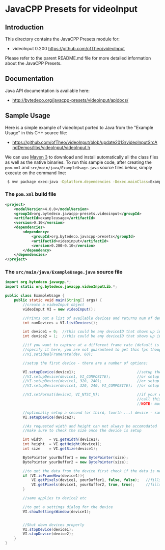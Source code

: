 JavaCPP Presets for videoInput
==============================

Introduction
------------
This directory contains the JavaCPP Presets module for:

 * videoInput 0.200  https://github.com/ofTheo/videoInput

Please refer to the parent README.md file for more detailed information about the JavaCPP Presets.


Documentation
-------------
Java API documentation is available here:

 * http://bytedeco.org/javacpp-presets/videoinput/apidocs/


Sample Usage
------------
Here is a simple example of videoInput ported to Java from the "Example Usage" in this C++ source file:

 * https://github.com/ofTheo/videoInput/blob/update2013/videoInputSrcAndDemos/libs/videoInput/videoInput.h

We can use [Maven 3](http://maven.apache.org/) to download and install automatically all the class files as well as the native binaries. To run this sample code, after creating the `pom.xml` and `src/main/java/ExampleUsage.java` source files below, simply execute on the command line:
```bash
 $ mvn package exec:java -Dplatform.dependencies -Dexec.mainClass=ExampleUsage
```

### The `pom.xml` build file
```xml
<project>
    <modelVersion>4.0.0</modelVersion>
    <groupId>org.bytedeco.javacpp-presets.videoinput</groupId>
    <artifactId>exampleusage</artifactId>
    <version>0.10</version>
    <dependencies>
        <dependency>
            <groupId>org.bytedeco.javacpp-presets</groupId>
            <artifactId>videoinput</artifactId>
            <version>0.200-0.10</version>
        </dependency>
    </dependencies>
</project>
```

### The `src/main/java/ExampleUsage.java` source file
```java
import org.bytedeco.javacpp.*;
import static org.bytedeco.javacpp.videoInputLib.*;

public class ExampleUsage {
    public static void main(String[] args) {
        //create a videoInput object
        videoInput VI = new videoInput();

        //Prints out a list of available devices and returns num of devices found
        int numDevices = VI.listDevices();

        int device1 = 0;  //this could be any deviceID that shows up in listDevices
        int device2 = 1;  //this could be any deviceID that shows up in listDevices

        //if you want to capture at a different frame rate (default is 30)
        //specify it here, you are not guaranteed to get this fps though.
        //VI.setIdealFramerate(dev, 60);

        //setup the first device - there are a number of options:

        VI.setupDevice(device1);                            //setup the first device with the default settings
        //VI.setupDevice(device1, VI_COMPOSITE);            //or setup device with specific connection type
        //VI.setupDevice(device1, 320, 240);                //or setup device with specified video size
        //VI.setupDevice(device1, 320, 240, VI_COMPOSITE);  //or setup device with video size and connection type

        //VI.setFormat(device1, VI_NTSC_M);                 //if your card doesn't remember what format it should be
                                                            //call this with the appropriate format listed above
                                                            //NOTE: must be called after setupDevice!

        //optionally setup a second (or third, fourth ...) device - same options as above
        VI.setupDevice(device2);

        //As requested width and height can not always be accomodated
        //make sure to check the size once the device is setup

        int width   = VI.getWidth(device1);
        int height  = VI.getHeight(device1);
        int size    = VI.getSize(device1);

        BytePointer yourBuffer1 = new BytePointer(size);
        BytePointer yourBuffer2 = new BytePointer(size);

        //to get the data from the device first check if the data is new
        if (VI.isFrameNew(device1)){
            VI.getPixels(device1, yourBuffer1, false, false);   //fills pixels as a BGR (for openCV) unsigned char array - no flipping
            VI.getPixels(device1, yourBuffer2, true, true);     //fills pixels as a RGB (for openGL) unsigned char array - flipping!
        }

        //same applies to device2 etc

        //to get a settings dialog for the device
        VI.showSettingsWindow(device1);


        //Shut down devices properly
        VI.stopDevice(device1);
        VI.stopDevice(device2);
    }
}
```

